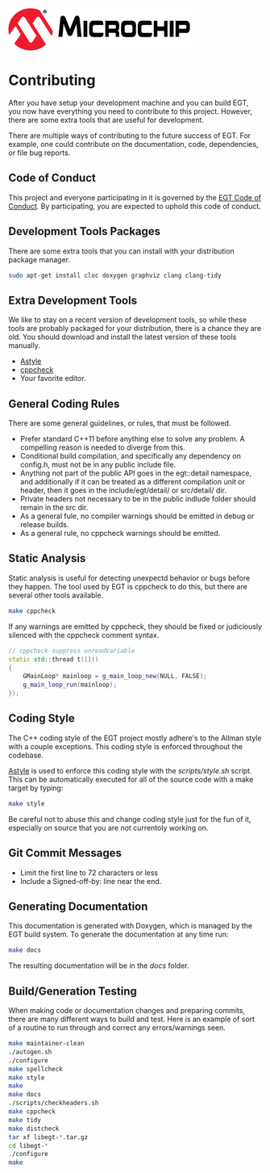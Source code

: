 ![Microchip](docs/src/microchip_logo.png)

# Contributing

After you have setup your development machine and you can build EGT, you now have
everything you need to contribute to this project.  However, there are some
extra tools that are useful for development.

There are multiple ways of contributing to the future success of EGT.  For
example,  one could contribute on the documentation, code, dependencies, or file
bug reports.

## Code of Conduct

This project and everyone participating in it is governed by the
[EGT Code of Conduct](CODE_OF_CONDUCT.md). By participating, you are expected to
uphold this code of conduct.

## Development Tools Packages

There are some extra tools that you can install with your distribution package
manager.

```sh
sudo apt-get install cloc doxygen graphviz clang clang-tidy
```

## Extra Development Tools

We like to stay on a recent version of development tools, so while these tools
are probably packaged for your distribution, there is a chance they are old.
You should download and install the latest version of these tools manually.

- <a href="http://astyle.sourceforge.net/">Astyle</a>
- <a href="http://cppcheck.sourceforge.net/">cppcheck</a>
- Your favorite editor.

## General Coding Rules

There are some general guidelines, or rules, that must be followed.

- Prefer standard C++11 before anything else to solve any problem.  A compelling
reason is needed to diverge from this.
- Conditional build compilation, and specifically any dependency on config.h,
must not be in any public include file.
- Anything not part of the public API goes in the egt::detail namespace, and
additionally if it can be treated as a different compilation unit or header,
then it goes in the include/egt/detail/ or src/detail/ dir.
- Private headers not necessary to be in the public indlude folder should remain
in the src dir.
- As a general fule, no compiler warnings should be emitted in debug or release
builds.
- As a general rule, no cppcheck warnings should be emitted.

## Static Analysis

Static analysis is useful for detecting unexpectd behavior or bugs before they
happen.  The tool used by EGT is cppcheck to do this, but there are several other
tools available.

```sh
make cppcheck
```

If any warnings are emitted by cppcheck, they should be fixed or judiciously
silenced with the cppcheck comment syntax.

```cpp
// cppcheck-suppress unreadVariable
static std::thread t([]()
{
    GMainLoop* mainloop = g_main_loop_new(NULL, FALSE);
    g_main_loop_run(mainloop);
});
```

## Coding Style

The C++ coding style of the EGT project mostly adhere's to the Allman style with
a couple exceptions.  This coding style is enforced throughout the codebase.

<a href="http://astyle.sourceforge.net/">Astyle</a> is used to enforce this
coding style with the *scripts/style.sh* script. This can be automatically
executed for all of the source code with a make target by typing:

```sh
make style
```

Be careful not to abuse this and change coding style just for the fun of it,
especially on source that you are not currentoly working on.

## Git Commit Messages

- Limit the first line to 72 characters or less
- Include a Signed-off-by: line near the end.

## Generating Documentation

This documentation is generated with Doxygen, which is managed by the EGT build
system.  To generate the documentation at any time run:

```sh
make docs
```

The resulting documentation will be in the *docs* folder.

## Build/Generation Testing

When making code or documentation changes and preparing commits, there are many
different ways to build and test.  Here is an example of sort of a routine to
run through and correct any errors/warnings seen.

```sh
make maintainer-clean
./autogen.sh
./configure
make spellcheck
make style
make
make docs
./scripts/checkheaders.sh
make cppcheck
make tidy
make distcheck
tar xf libegt-*.tar.gz
cd libegt-*
./configure
make
```
